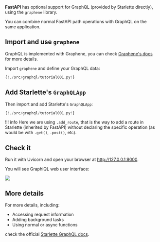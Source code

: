 
**FastAPI** has optional support for GraphQL (provided by Starlette directly), using the `graphene` library.

You can combine normal FastAPI path operations with GraphQL on the same application.

## Import and use `graphene`

GraphQL is implemented with Graphene, you can check <a href="https://docs.graphene-python.org/en/latest/quickstart/" target="_blank">Graphene's docs</a> for more details.

Import `graphene` and define your GraphQL data:

```Python hl_lines="1 6 7 8 9 10"
{!./src/graphql/tutorial001.py!}
```

## Add Starlette's `GraphQLApp`

Then import and add Starlette's `GraphQLApp`:

```Python hl_lines="3 14"
{!./src/graphql/tutorial001.py!}
```

!!! info
    Here we are using `.add_route`, that is the way to add a route in Starlette (inherited by FastAPI) without declaring the specific operation (as would be with `.get()`, `.post()`, etc).

## Check it

Run it with Uvicorn and open your browser at <a href="http://127.0.0.1:8000" target="_blank">http://127.0.0.1:8000</a>.

You will see GraphiQL web user interface:

<img src="/img/tutorial/graphql/image01.png">


## More details

For more details, including:

* Accessing request information
* Adding background tasks
* Using normal or async functions

check the official <a href="https://www.starlette.io/graphql/" target="_blank">Starlette GraphQL docs</a>.
